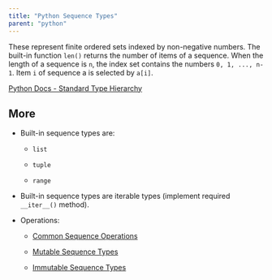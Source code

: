 ```yaml
---
title: "Python Sequence Types"
parent: "python"
---
```


These represent finite ordered sets indexed by non-negative numbers. The built-in function `len()` returns the number of items of a sequence. When the length of a sequence is `n`, the index set contains the numbers `0, 1, ..., n-1`. Item `i` of sequence a is selected by `a[i]`.

[Python Docs - Standard Type Hierarchy](https://docs.python.org/3/reference/datamodel.html#the-standard-type-hierarchy)

## More

*   Built-in sequence types are:
    *   `list`

    *   `tuple`
    *   `range`
*   Built-in sequence types are iterable types (implement required `__iter__()` method).

*   Operations:

    *   [Common Sequence Operations](https://docs.python.org/3/library/stdtypes.html#common-sequence-operations)

    *   [Mutable Sequence Types](https://docs.python.org/3/library/stdtypes.html#mutable-sequence-types)
    *   [Immutable Sequence Types](https://docs.python.org/3/library/stdtypes.html#immutable-sequence-types)
